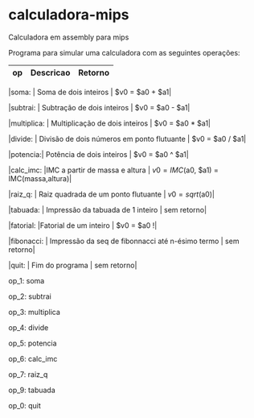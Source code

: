 # calculadora-mips
Calculadora em assembly para mips

Programa para simular uma calculadora com as seguintes operações:

|op    |    Descricao                  |                   Retorno|
|------|-------------------------------|--------------------------|


|soma: 	|	Soma de dois inteiros	 			 |                 $v0 = $a0 + $a1|

|subtrai: |	Subtração de dois inteiros			    |           $v0 = $a0 - $a1|

|multiplica: |	Multiplicação de dois inteiros			 |        $v0 = $a0 * $a1|

|divide:	|	Divisão de dois números em ponto flutuante	|   $v0 = $a0 / $a1|

|potencia:|	Potência de dois inteiros			            |     $v0 = $a0 ^ $a1|

|calc_imc:	|IMC a partir de massa e altura			   |        $v0 = IMC($a0, $a1) = IMC(massa,altura)|

|raiz_q:	|	Raiz quadrada de um ponto flutuante		  |       $v0 = sqrt($a0)|

|tabuada: |	Impressão da tabuada de 1 inteiro		  |         sem retorno|

|fatorial:	|Fatorial de um inteiro				           |      $v0 = $a0 !|

|fibonacci: |	Impressão da seq de fibonnacci até n-ésimo termo | sem retorno|

|quit:	|	Fim do programa					                        | sem retorno|


op_1:	soma

op_2:	subtrai

op_3:	multiplica

op_4: divide

op_5:	potencia

op_6:	calc_imc

op_7:	raiz_q

op_9: tabuada

op_0:	quit
